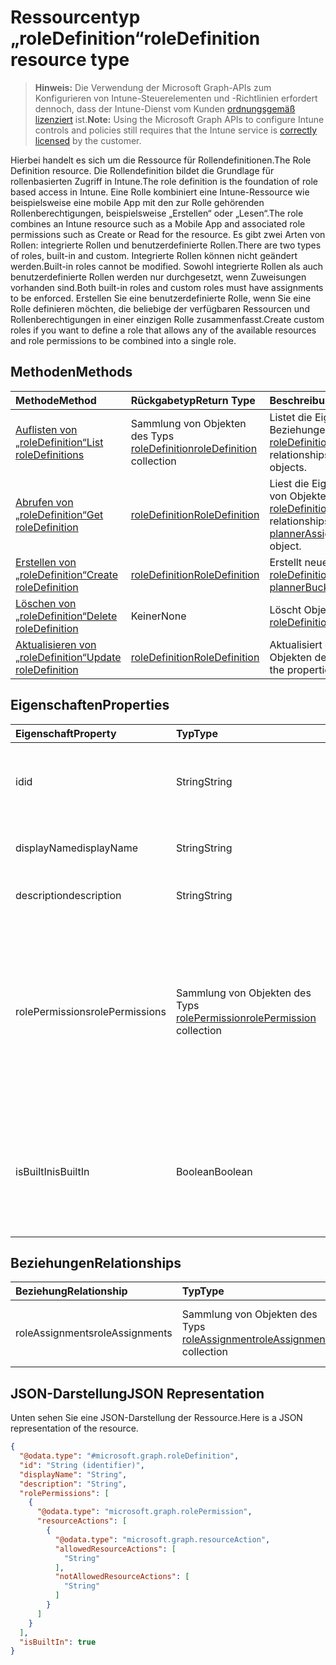 # <a name="roledefinition-resource-type"></a><span data-ttu-id="8dc6f-101">Ressourcentyp „roleDefinition“</span><span class="sxs-lookup"><span data-stu-id="8dc6f-101">roleDefinition resource type</span></span>

> <span data-ttu-id="8dc6f-102">**Hinweis:** Die Verwendung der Microsoft Graph-APIs zum Konfigurieren von Intune-Steuerelementen und -Richtlinien erfordert dennoch, dass der Intune-Dienst vom Kunden [ordnungsgemäß lizenziert](https://go.microsoft.com/fwlink/?linkid=839381) ist.</span><span class="sxs-lookup"><span data-stu-id="8dc6f-102">**Note:** Using the Microsoft Graph APIs to configure Intune controls and policies still requires that the Intune service is [correctly licensed](https://go.microsoft.com/fwlink/?linkid=839381) by the customer.</span></span>

<span data-ttu-id="8dc6f-103">Hierbei handelt es sich um die Ressource für Rollendefinitionen.</span><span class="sxs-lookup"><span data-stu-id="8dc6f-103">The Role Definition resource.</span></span> <span data-ttu-id="8dc6f-104">Die Rollendefinition bildet die Grundlage für rollenbasierten Zugriff in Intune.</span><span class="sxs-lookup"><span data-stu-id="8dc6f-104">The role definition is the foundation of role based access in Intune.</span></span> <span data-ttu-id="8dc6f-105">Eine Rolle kombiniert eine Intune-Ressource wie beispielsweise eine mobile App mit den zur Rolle gehörenden Rollenberechtigungen, beispielsweise „Erstellen“ oder „Lesen“.</span><span class="sxs-lookup"><span data-stu-id="8dc6f-105">The role combines an Intune resource such as a Mobile App and associated role permissions such as Create or Read for the resource.</span></span> <span data-ttu-id="8dc6f-106">Es gibt zwei Arten von Rollen: integrierte Rollen und benutzerdefinierte Rollen.</span><span class="sxs-lookup"><span data-stu-id="8dc6f-106">There are two types of roles, built-in and custom.</span></span> <span data-ttu-id="8dc6f-107">Integrierte Rollen können nicht geändert werden.</span><span class="sxs-lookup"><span data-stu-id="8dc6f-107">Built-in roles cannot be modified.</span></span> <span data-ttu-id="8dc6f-108">Sowohl integrierte Rollen als auch benutzerdefinierte Rollen werden nur durchgesetzt, wenn Zuweisungen vorhanden sind.</span><span class="sxs-lookup"><span data-stu-id="8dc6f-108">Both built-in roles and custom roles must have assignments to be enforced.</span></span> <span data-ttu-id="8dc6f-109">Erstellen Sie eine benutzerdefinierte Rolle, wenn Sie eine Rolle definieren möchten, die beliebige der verfügbaren Ressourcen und Rollenberechtigungen in einer einzigen Rolle zusammenfasst.</span><span class="sxs-lookup"><span data-stu-id="8dc6f-109">Create custom roles if you want to define a role that allows any of the available resources and role permissions to be combined into a single role.</span></span>
## <a name="methods"></a><span data-ttu-id="8dc6f-110">Methoden</span><span class="sxs-lookup"><span data-stu-id="8dc6f-110">Methods</span></span>
|<span data-ttu-id="8dc6f-111">Methode</span><span class="sxs-lookup"><span data-stu-id="8dc6f-111">Method</span></span>|<span data-ttu-id="8dc6f-112">Rückgabetyp</span><span class="sxs-lookup"><span data-stu-id="8dc6f-112">Return Type</span></span>|<span data-ttu-id="8dc6f-113">Beschreibung</span><span class="sxs-lookup"><span data-stu-id="8dc6f-113">Description</span></span>|
|:---|:---|:---|
|[<span data-ttu-id="8dc6f-114">Auflisten von „roleDefinition“</span><span class="sxs-lookup"><span data-stu-id="8dc6f-114">List roleDefinitions</span></span>](../api/intune_rbac_roledefinition_list.md)|<span data-ttu-id="8dc6f-115">Sammlung von Objekten des Typs [roleDefinition](../resources/intune_rbac_roledefinition.md)</span><span class="sxs-lookup"><span data-stu-id="8dc6f-115">[roleDefinition](../resources/intune_rbac_roledefinition.md) collection</span></span>|<span data-ttu-id="8dc6f-116">Listet die Eigenschaften und Beziehungen von Objekten des Typs [roleDefinition](../resources/intune_rbac_roledefinition.md) auf.</span><span class="sxs-lookup"><span data-stu-id="8dc6f-116">List properties and relationships of the [roleDefinition](../resources/intune_rbac_roledefinition.md) objects.</span></span>|
|[<span data-ttu-id="8dc6f-117">Abrufen von „roleDefinition“</span><span class="sxs-lookup"><span data-stu-id="8dc6f-117">Get roleDefinition</span></span>](../api/intune_rbac_roledefinition_get.md)|[<span data-ttu-id="8dc6f-118">roleDefinition</span><span class="sxs-lookup"><span data-stu-id="8dc6f-118">RoleDefinition</span></span>](../resources/intune_rbac_roledefinition.md)|<span data-ttu-id="8dc6f-119">Liest die Eigenschaften und Beziehungen von Objekten des Typs [roleDefinition](../resources/intune_rbac_roledefinition.md).</span><span class="sxs-lookup"><span data-stu-id="8dc6f-119">Read properties and relationships of [plannerAssignedToTaskBoardTaskFormat](../resources/intune_rbac_roledefinition.md) object.</span></span>|
|[<span data-ttu-id="8dc6f-120">Erstellen von „roleDefinition“</span><span class="sxs-lookup"><span data-stu-id="8dc6f-120">Create roleDefinition</span></span>](../api/intune_rbac_roledefinition_create.md)|[<span data-ttu-id="8dc6f-121">roleDefinition</span><span class="sxs-lookup"><span data-stu-id="8dc6f-121">RoleDefinition</span></span>](../resources/intune_rbac_roledefinition.md)|<span data-ttu-id="8dc6f-122">Erstellt neue Objekte des Typs [roleDefinition](../resources/intune_rbac_roledefinition.md).</span><span class="sxs-lookup"><span data-stu-id="8dc6f-122">Create a new [plannerBucket](../resources/intune_rbac_roledefinition.md) object.</span></span>|
|[<span data-ttu-id="8dc6f-123">Löschen von „roleDefinition“</span><span class="sxs-lookup"><span data-stu-id="8dc6f-123">Delete roleDefinition</span></span>](../api/intune_rbac_roledefinition_delete.md)|<span data-ttu-id="8dc6f-124">Keiner</span><span class="sxs-lookup"><span data-stu-id="8dc6f-124">None</span></span>|<span data-ttu-id="8dc6f-125">Löscht Objekte des Typs [roleDefinition](../resources/intune_rbac_roledefinition.md).</span><span class="sxs-lookup"><span data-stu-id="8dc6f-125">Deletes a [roleDefinition](../resources/intune_rbac_roledefinition.md).</span></span>|
|[<span data-ttu-id="8dc6f-126">Aktualisieren von „roleDefinition“</span><span class="sxs-lookup"><span data-stu-id="8dc6f-126">Update roleDefinition</span></span>](../api/intune_rbac_roledefinition_update.md)|[<span data-ttu-id="8dc6f-127">roleDefinition</span><span class="sxs-lookup"><span data-stu-id="8dc6f-127">RoleDefinition</span></span>](../resources/intune_rbac_roledefinition.md)|<span data-ttu-id="8dc6f-128">Aktualisiert die Eigenschaften von Objekten des Typs [roleDefinition](../resources/intune_rbac_roledefinition.md).</span><span class="sxs-lookup"><span data-stu-id="8dc6f-128">Update the properties of a [calendar](../resources/intune_rbac_roledefinition.md) object.</span></span>|

## <a name="properties"></a><span data-ttu-id="8dc6f-129">Eigenschaften</span><span class="sxs-lookup"><span data-stu-id="8dc6f-129">Properties</span></span>
|<span data-ttu-id="8dc6f-130">Eigenschaft</span><span class="sxs-lookup"><span data-stu-id="8dc6f-130">Property</span></span>|<span data-ttu-id="8dc6f-131">Typ</span><span class="sxs-lookup"><span data-stu-id="8dc6f-131">Type</span></span>|<span data-ttu-id="8dc6f-132">Beschreibung</span><span class="sxs-lookup"><span data-stu-id="8dc6f-132">Description</span></span>|
|:---|:---|:---|
|<span data-ttu-id="8dc6f-133">id</span><span class="sxs-lookup"><span data-stu-id="8dc6f-133">id</span></span>|<span data-ttu-id="8dc6f-134">String</span><span class="sxs-lookup"><span data-stu-id="8dc6f-134">String</span></span>|<span data-ttu-id="8dc6f-135">Schlüssel der Entität.</span><span class="sxs-lookup"><span data-stu-id="8dc6f-135">Key of the setting.</span></span> <span data-ttu-id="8dc6f-136">Er ist schreibgeschützt und wird automatisch generiert.</span><span class="sxs-lookup"><span data-stu-id="8dc6f-136">This is read-only and automatically generated.</span></span>|
|<span data-ttu-id="8dc6f-137">displayName</span><span class="sxs-lookup"><span data-stu-id="8dc6f-137">displayName</span></span>|<span data-ttu-id="8dc6f-138">String</span><span class="sxs-lookup"><span data-stu-id="8dc6f-138">String</span></span>|<span data-ttu-id="8dc6f-139">Anzeigename der Rollendefinition</span><span class="sxs-lookup"><span data-stu-id="8dc6f-139">Display Name of the Role definition.</span></span>|
|<span data-ttu-id="8dc6f-140">description</span><span class="sxs-lookup"><span data-stu-id="8dc6f-140">description</span></span>|<span data-ttu-id="8dc6f-141">String</span><span class="sxs-lookup"><span data-stu-id="8dc6f-141">String</span></span>|<span data-ttu-id="8dc6f-142">Beschreibung der Rollendefinition</span><span class="sxs-lookup"><span data-stu-id="8dc6f-142">Description of the Role definition.</span></span>|
|<span data-ttu-id="8dc6f-143">rolePermissions</span><span class="sxs-lookup"><span data-stu-id="8dc6f-143">rolePermissions</span></span>|<span data-ttu-id="8dc6f-144">Sammlung von Objekten des Typs [rolePermission](../resources/intune_rbac_rolepermission.md)</span><span class="sxs-lookup"><span data-stu-id="8dc6f-144">[rolePermission](../resources/intune_rbac_rolepermission.md) collection</span></span>|<span data-ttu-id="8dc6f-145">Liste der Rollenberechtigungen, die dieser Rolle erteilt wurden.</span><span class="sxs-lookup"><span data-stu-id="8dc6f-145">List of Role Permissions this role is allowed to perform.</span></span> <span data-ttu-id="8dc6f-146">Diese müssen mit dem Wert für „actionName“ übereinstimmen, der als Teil von „rolePermission“ festgelegt wurde.</span><span class="sxs-lookup"><span data-stu-id="8dc6f-146">These must match the actionName that is defined as part of the rolePermission.</span></span>|
|<span data-ttu-id="8dc6f-147">isBuiltIn</span><span class="sxs-lookup"><span data-stu-id="8dc6f-147">isBuiltIn</span></span>|<span data-ttu-id="8dc6f-148">Boolean</span><span class="sxs-lookup"><span data-stu-id="8dc6f-148">Boolean</span></span>|<span data-ttu-id="8dc6f-149">Rollentyp.</span><span class="sxs-lookup"><span data-stu-id="8dc6f-149">Type of Role.</span></span> <span data-ttu-id="8dc6f-150">Ist auf „True“ gesetzt, wenn es sich um eine integrierte Rolle handelt, und auf „False“, wenn es sich um eine benutzerdefinierte Rollendefinition handelt.</span><span class="sxs-lookup"><span data-stu-id="8dc6f-150">Set to True if it is built-in, or set to False if it is a custom role definition.</span></span>|

## <a name="relationships"></a><span data-ttu-id="8dc6f-151">Beziehungen</span><span class="sxs-lookup"><span data-stu-id="8dc6f-151">Relationships</span></span>
|<span data-ttu-id="8dc6f-152">Beziehung</span><span class="sxs-lookup"><span data-stu-id="8dc6f-152">Relationship</span></span>|<span data-ttu-id="8dc6f-153">Typ</span><span class="sxs-lookup"><span data-stu-id="8dc6f-153">Type</span></span>|<span data-ttu-id="8dc6f-154">Beschreibung</span><span class="sxs-lookup"><span data-stu-id="8dc6f-154">Description</span></span>|
|:---|:---|:---|
|<span data-ttu-id="8dc6f-155">roleAssignments</span><span class="sxs-lookup"><span data-stu-id="8dc6f-155">roleAssignments</span></span>|<span data-ttu-id="8dc6f-156">Sammlung von Objekten des Typs [roleAssignment](../resources/intune_rbac_roleassignment.md)</span><span class="sxs-lookup"><span data-stu-id="8dc6f-156">[roleAssignment](../resources/intune_rbac_roleassignment.md) collection</span></span>|<span data-ttu-id="8dc6f-157">Liste der Rollenzuweisungen für die Rollendefinition</span><span class="sxs-lookup"><span data-stu-id="8dc6f-157">List of Role assignments for this role definition.</span></span>|

## <a name="json-representation"></a><span data-ttu-id="8dc6f-158">JSON-Darstellung</span><span class="sxs-lookup"><span data-stu-id="8dc6f-158">JSON Representation</span></span>
<span data-ttu-id="8dc6f-159">Unten sehen Sie eine JSON-Darstellung der Ressource.</span><span class="sxs-lookup"><span data-stu-id="8dc6f-159">Here is a JSON representation of the resource.</span></span>
<!-- {
  "blockType": "resource",
  "keyProperty": "id",
  "@odata.type": "microsoft.graph.roleDefinition"
}
-->
``` json
{
  "@odata.type": "#microsoft.graph.roleDefinition",
  "id": "String (identifier)",
  "displayName": "String",
  "description": "String",
  "rolePermissions": [
    {
      "@odata.type": "microsoft.graph.rolePermission",
      "resourceActions": [
        {
          "@odata.type": "microsoft.graph.resourceAction",
          "allowedResourceActions": [
            "String"
          ],
          "notAllowedResourceActions": [
            "String"
          ]
        }
      ]
    }
  ],
  "isBuiltIn": true
}
```



